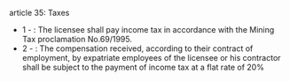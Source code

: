 article 35: Taxes

<ul>
			<li>1 - : The licensee shall pay income tax in accordance with the Mining Tax proclamation No.69&#x2F;1995. <ul>
			</ul></li>			<li>2 - : The compensation received, according to their contract of employment, by expatriate employees of the licensee or his contractor shall be subject to the payment of income tax at a flat rate of 20%<ul>
			</ul></li></ul>